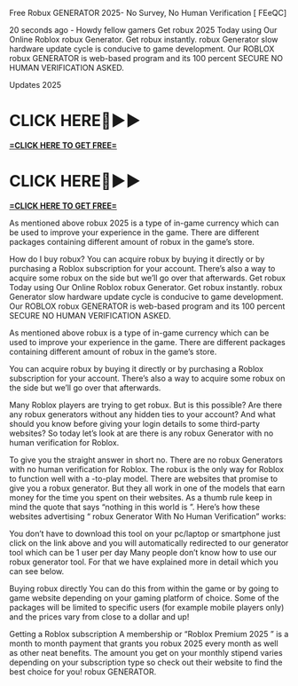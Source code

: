 Free Robux GENERATOR 2025- No Survey, No Human Verification [ FEeQC]

20 seconds ago - Howdy fellow gamers Get robux 2025 Today using Our Online Roblox robux Generator. Get robux instantly. robux Generator slow hardware update cycle is conducive to game development. Our ROBLOX robux GENERATOR is web-based program and its 100 percent SECURE NO HUMAN VERIFICATION ASKED.

Updates 2025

# CLICK HERE🔴►► 

**[=CLICK HERE TO GET FREE=](https://www.google.com/url?q=https%3A%2F%2Fappbitly.com%2FLfnyn)**



# CLICK HERE🔴►► 

**[=CLICK HERE TO GET FREE=](https://www.google.com/url?q=https%3A%2F%2Fappbitly.com%2FLfnyn)**



As mentioned above robux 2025 is a type of in-game currency which can be used to improve your experience in the game. There are different packages containing different amount of robux in the game’s store.

How do I buy robux? You can acquire robux by buying it directly or by purchasing a Roblox subscription for your account. There’s also a way to acquire some robux on the side but we’ll go over that afterwards. Get robux Today using Our Online Roblox robux Generator. Get robux instantly. robux Generator slow hardware update cycle is conducive to game development. Our ROBLOX robux GENERATOR is web-based program and its 100 percent SECURE NO HUMAN VERIFICATION ASKED.

As mentioned above robux is a type of in-game currency which can be used to improve your experience in the game. There are different packages containing different amount of robux in the game’s store.

You can acquire robux by buying it directly or by purchasing a Roblox subscription for your account. There’s also a way to acquire some robux on the side but we’ll go over that afterwards.

Many Roblox players are trying to get robux. But is this possible? Are there any robux generators without any hidden ties to your account? And what should you know before giving your login details to some third-party websites? So today let’s look at are there is any robux Generator with no human verification for Roblox.

To give you the straight answer in short no. There are no robux Generators with no human verification for Roblox. The robux is the only way for Roblox to function well with a -to-play model. There are websites that promise to give you a robux generator. But they all work in one of the models that earn money for the time you spent on their websites. As a thumb rule keep in mind the quote that says “nothing in this world is ”. Here’s how these websites advertising “ robux Generator With No Human Verification” works:

You don’t have to download this tool on your pc/laptop or smartphone just click on the link above and you will automatically redirected to our generator tool which can be 1 user per day Many people don’t know how to use our robux generator tool. For that we have explained more in detail which you can see below.

Buying robux directly You can do this from within the game or by going to game website depending on your gaming platform of choice. Some of the packages will be limited to specific users (for example mobile players only) and the prices vary from close to a dollar and up!

Getting a Roblox subscription A membership or “Roblox Premium 2025 ” is a month to month payment that grants you robux 2025 every month as well as other neat benefits. The amount you get on your monthly stipend varies depending on your subscription type so check out their website to find the best choice for you! robux GENERATOR.



